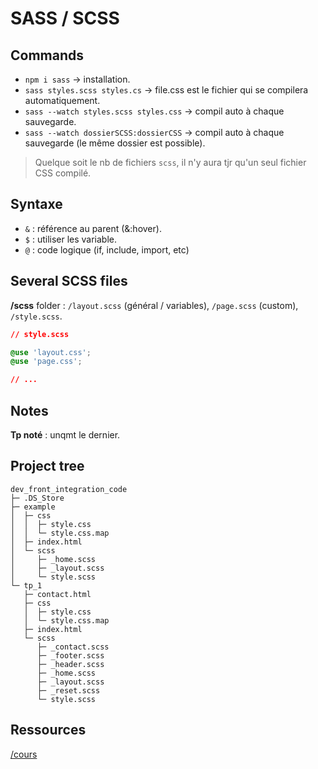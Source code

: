 # SASS / SCSS

## Commands

- `npm i sass` -> installation. 
- `sass styles.scss styles.cs` -> file.css est le fichier qui se compilera automatiquement. 
- `sass --watch styles.scss styles.css` -> compil auto à chaque sauvegarde. 
- `sass --watch dossierSCSS:dossierCSS` -> compil auto à chaque sauvegarde (le même dossier est possible). 

> Quelque soit le nb de fichiers `scss`, il n'y aura tjr qu'un seul fichier CSS compilé. 

## Syntaxe

- `&` : référence au parent (&:hover). 
- `$` : utiliser les variable. 
- `@` : code logique (if, include, import, etc)

## Several SCSS files

**/scss** folder : `/layout.scss` (général / variables), `/page.scss` (custom), `/style.scss`.  
```css
// style.scss

@use 'layout.css';
@use 'page.css';

// ...
```

## Notes

**Tp noté** : unqmt le dernier. 

## Project tree

```
dev_front_integration_code
├─ .DS_Store
├─ example
│  ├─ css
│  │  ├─ style.css
│  │  └─ style.css.map
│  ├─ index.html
│  └─ scss
│     ├─ _home.scss
│     ├─ _layout.scss
│     └─ style.scss
└─ tp_1
   ├─ contact.html
   ├─ css
   │  ├─ style.css
   │  └─ style.css.map
   ├─ index.html
   └─ scss
      ├─ _contact.scss
      ├─ _footer.scss
      ├─ _header.scss
      ├─ _home.scss
      ├─ _layout.scss
      ├─ _reset.scss
      └─ style.scss

```

## Ressources

[/cours](https://cours.univ-reims.fr/course/view.php?id=291)